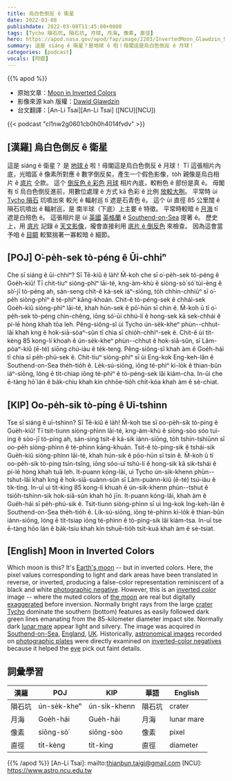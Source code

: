 ```yaml
---
title: 烏白色倒反 ê 衛星
date: 2022-03-08
publishdate: 2022-03-08T11:45:00+0800
tags: [Tycho 隕石坑, 隕石坑, 月球, 月海, 像素, 直徑]
hero: https://apod.nasa.gov/apod/fap/image/2203/InvertedMoon_Glawdzin_960.jpg
summary: 這是 siáng ê 衛星？是地球 ê 啦！毋閣這是烏白色倒反 ê 月球！
categories: [podcast]
vocals: [阿錕]
---
```


{{% apod %}}

- 原始文章：[Moon in Inverted Colors](https://apod.nasa.gov/apod/ap220308.html)
- 影像來源 kah 版權：[Dawid Glawdzin](mailto:dglawdzin@gmail.com)
- 台文翻譯：[An-Li Tsai][An-Li Tsai] ([NCU][NCU])

{{< podcast "cl1nw2g0601cb0h0h4014fvdv" >}}

## [漢羅] 烏白色倒反 ê 衛星
這是 siáng ê 衛星？
是 [地球 ê][Earth's moon] 啦！毋閣這是烏白色倒反 ê 月球！
Tī 這張相片內底，光暗區 ê 像素所對應 ê 數字倒反矣，產生一个假色影像，to̍h 親像是烏白相片 ê [底片][photographic negative] 仝款。
這个 [倒反色 ê 彩色][inverted *color*] [月球][the moon] 相片內底，較粉色 ê 部份是真 ê。
毋閣有 tī 烏白色倒反進前，用數位處理 ê 方式 kā 色彩 ê 比例 [放較大咧][exaggerated]。
平常時 ùi [Tycho 隕石][crater Tycho] 坑噴出來 較光 ê 輻射巡 tī 遮是石青色 ê。
這个 ùi 直徑 85 公里闊 ê 隕石坑噴出 ê 輻射巡，是 南半球（下底）上主要 ê 特徵。
平常時較暗 ê [月海][lunar mare] tī 遮是白殕色 ê。
這張相片是 ùi [英國][UK] [英格蘭][England] ê [Southend-on-Sea][Southend-on-Sea] 提著 ê。
歷史上，用 [底片][photographic plates] 記錄 ê [天文影像][astronomical images]，攏會直接利用 [底片 ê 倒反色][inverted-color negatives] 來檢查。
因為這會當予咱 ê [目睭][eye] 較緊揣著一寡較暗 ê 細節。


## [POJ] O͘-pe̍h-sek tò-péng ê Ūi-chhiⁿ
Che sī siáng ê ūi-chhiⁿ?
Sī Tē-kiû ê la̍h!
M̄-koh che sī o͘-pe̍h-sek tò-péng ê Goe̍h-kiû!
Tī chit-tiuⁿ siòng-phìⁿ lāi-té, kng-àm-khù ê siòng-sò͘ só͘ tùi-èng ê sò͘-jī tò-péng ah, sán-seng chi̍t-ê ká-sek iáⁿ-siōng, to̍h chhin-chhiūⁿ sī o͘-pe̍h siòng-phìⁿ ê té-phìⁿ kāng-khoán.
Chit-ê tò-péng-sek ê chhái-sek Goe̍h-kiû siòng-phìⁿ lāi-té, khah hún-sek ê pō͘-hūn sī chin ê.
M̄-koh ū tī o͘-pe̍h-sek tò-péng chìn-chêng, iōng só͘-ūi chhú-lí ê hong-sek kā sek-chhái ê pí-lē hòng khah tōa leh.
Pêng-siông-sî ùi Tycho ún-se̍k-kheⁿ phùn--chhut-lâi khah kng ê hok-siā-sòaⁿ-sûn tī chia sī chio̍h-chhiⁿ-sek ê.
Chit-ê ùi ti̍t-kèng 85 kong-lí khoah ê ún-se̍k-kheⁿ phùn--chhut ê hok-siā-sûn, sī Lâm-pòaⁿ-kiû (ē-té) siōng chú-iàu ê te̍k-teng.
Pêng-siông-sî khah àm ê Goe̍h-hái tī chia sī pe̍h-phú-sek ê.
Chit-tiuⁿ siòng-phìⁿ sī ùi Eng-kok Eng-keh-lân ê Southend-on-Sea the̍h-tio̍h ê.
Le̍k-sú-siōng, iōng té-phìⁿ kì-lo̍k ê thian-bûn iáⁿ-siōng, lóng ē ti̍t-chiap iōng té-phìⁿ ê tò-péng-sek lâi kiám-cha.
In-ūi che ē-tàng hō͘ lán ê ba̍k-chiu khah kín chhōe-tio̍h chi̍t-kóa khah àm ê sè-chiat.

## [KIP] Oo-pe̍h-sik tò-píng ê Uī-tshinn
Tse sī siáng ê uī-tshinn?
Sī Tē-kiû ê la̍h!
M̄-koh tse sī oo-pe̍h-sik tò-píng ê Gue̍h-kiû!
Tī tsit-tiunn siòng-phìnn lāi-té, kng-àm-khù ê siòng-sòo sóo tuì-ìng ê sòo-jī tò-píng ah, sán-sing tsi̍t-ê ká-sik iánn-siōng, to̍h tshin-tshiūnn sī oo-pe̍h siòng-phìnn ê té-phìnn kāng-khuán.
Tsit-ê tò-píng-sik ê tshái-sik Gue̍h-kiû siòng-phìnn lāi-té, khah hún-sik ê pōo-hūn sī tsin ê.
M̄-koh ū tī oo-pe̍h-sik tò-píng tsìn-tsîng, iōng sóo-uī tshú-lí ê hong-sik kā sik-tshái ê pí-lē hòng khah tuā leh.
It-puann kóng-lâi, uì Tycho ún-si̍k-khenn phùn--tshut-lâi khah kng ê hok-siā-suànn-sûn sī Lâm-puànn-kiû (ē-té) tsú-iàu ê ti̍k-ting.
In-uī uì ti̍t-kìng 85 kong-lí khuah ê ún-si̍k-khenn phùn--tshut ê tsio̍h-tshinn-sik hok-siā-sûn khah hó jīn.
It-puann kóng-lâi, khah àm ê Gue̍h-hái sī pe̍h-phú-sik ê.
Tsit-tiunn siòng-phìnn sī uì Ing-kok Ing-keh-lân ê Southend-on-Sea the̍h-tio̍h ê.
Li̍k-sú-siōng, iōng té-phìnn kì-lo̍k ê thian-bûn iánn-siōng, lóng ē ti̍t-tsiap iōng té-phìnn ê tò-píng-sik lâi kiám-tsa.
In-uī tse ē-tàng hōo lán ê ba̍k-tsiu khah kín tshuē-tio̍h tsi̍t-kuá khah àm ê sè-tsiat.

## [English] Moon in Inverted Colors
Which moon is this?
It's [Earth's moon][Earth's moon] -- but in inverted colors.
Here, the pixel values corresponding to light and dark areas have been translated in reverse, or inverted, producing a false-color representation reminiscent of a black and white [photographic negative][photographic negative].
However, this is an [inverted *color*][inverted *color*] image -- where the muted colors of [the moon][the moon] are real but digitally [exaggerated][exaggerated] before inversion.
Normally bright rays from the large [crater Tycho][crater Tycho] dominate the southern (bottom) features as easily followed dark green lines emanating from the 85-kilometer diameter impact site.
Normally dark [lunar mare][lunar mare] appear light and silvery.
The image was acquired in [Southend-on-Sea][Southend-on-Sea], [England][England], [UK][UK].
Historically, [astronomical images][astronomical images] recorded on [photographic plates][photographic plates] were directly examined on [inverted-color negatives][inverted-color negatives] because it helped the [eye][eye] pick out faint details.

## 詞彙學習

|漢羅|POJ|KIP|華語|English|
|-|-|-|-|-|
|隕石坑|ún-se̍k-kheⁿ|ún-si̍k-khenn|隕石坑|crater|
|月海|Goe̍h-hái|Gue̍h-hái|月海|lunar mare|
|像素|siōng-sò͘|siōng-sòo|像素|pixel|
|直徑|ti̍t-kèng|ti̍t-kìng|直徑|diameter|

{{% /apod %}}
[An-Li Tsai]: mailto:thianbun.taigi@gmail.com
[NCU]: https://www.astro.ncu.edu.tw

[copyright]: https://apod.nasa.gov/apod/fap/lib/about_apod.html#srapply

[Earth's moon]:https://moon.nasa.gov/
[photographic negative]:https://en.wikipedia.org/wiki/Negative_(photography)
[inverted *color*]:https://www.quora.com/How-exactly-does-color-inversion-work
[the moon]:https://apod.nasa.gov/apod/ap160201.html
[exaggerated]:https://apod.nasa.gov/apod/ap210831.html
[crater Tycho]:https://en.wikipedia.org/wiki/Tycho_(lunar_crater)
[lunar mare]:https://en.wikipedia.org/wiki/Lunar_mare#/media/File:Moon_names.svg
[Southend-on-Sea]:https://youtu.be/rv_fuDFxhWc
[England]:https://en.wikipedia.org/wiki/England
[UK]:https://en.wikipedia.org/wiki/United_Kingdom
[astronomical images]:https://apod.nasa.gov/apod/ap200426.html
[photographic plates]:https://www.atnf.csiro.au/outreach/education/senior/astrophysics/photometry_photographicastro.html
[inverted-color negatives]:https://i.ytimg.com/vi/8T6cPfb5fXg/maxresdefault.jpg
[eye]:https://www.nei.nih.gov/learn-about-eye-health/healthy-vision/how-eyes-work

